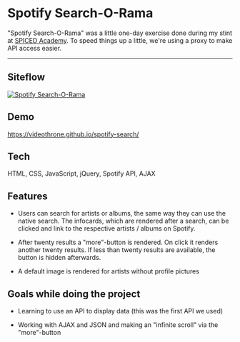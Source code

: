 # Spotify Search-O-Rama

"Spotify Search-O-Rama" was a little one-day exercise done during my stint at [SPICED Academy](https://www.spiced.academy/program/full-stack-web-development/). To speed things up a little, we're using a proxy to make API access easier.

---

## Siteflow

[![Spotify Search-O-Rama](siteflow.gif)](https://videothrone.github.io/spotify-search/)

## Demo

https://videothrone.github.io/spotify-search/

## Tech

HTML, CSS, JavaScript, jQuery, Spotify API, AJAX

## Features

-   Users can search for artists or albums, the same way they can use the native search. The infocards, which are rendered after a search, can be clicked and link to the respective artists / albums on Spotify.

-   After twenty results a "more"-button is rendered. On click it renders another twenty results. If less than twenty results are available, the button is hidden afterwards.

-   A default image is rendered for artists without profile pictures

## Goals while doing the project

-   Learning to use an API to display data (this was the first API we used)

-   Working with AJAX and JSON and making an "infinite scroll" via the "more"-button
